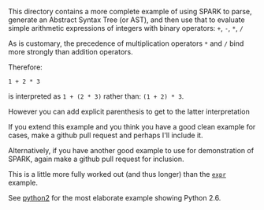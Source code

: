 This directory contains a more complete example of using SPARK to parse,
generate an Abstract Syntax Tree (or AST), and then use that to evaluate simple arithmetic
expressions of integers with binary operators:
  `+`, `-`, `*`, `/`

As is customary, the precedence of multiplication operators `*` and
`/` bind more strongly than addition operators.

Therefore:

    1 + 2 * 3

is interpreted as `1 + (2 * 3)` rather than: `(1 + 2) * 3`.

However you can add explicit parenthesis to get to the latter interpretation

If you extend this example and you think you have a good clean example
for cases, make a github pull request and perhaps I'll include it.

Alternatively, if you have another good example to use for
demonstration of SPARK, again make a github pull request for
inclusion.

This is a little more fully worked out (and thus longer) than the [`expr`](http://github.com/rocky/python-spark/tree/master/example/expr) example.

See
[python2](http://github.com/rocky/python-spark/tree/master/example/python2)
for the most elaborate example showing Python 2.6.
